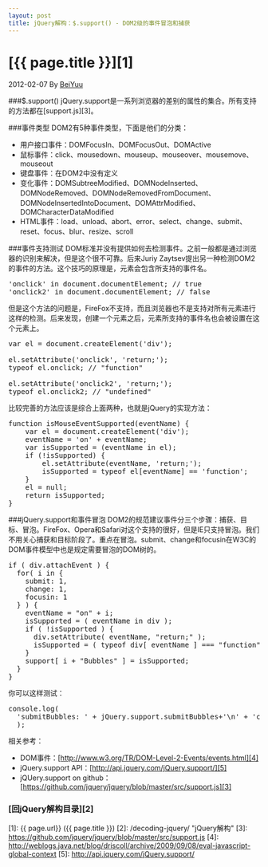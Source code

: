 ```yaml
---
layout: post
title: jQuery解构：$.support() - DOM2级的事件冒泡和捕获
---
```

# [{{ page.title }}][1]
2012-02-07 By [BeiYuu][]

###$.support()
jQuery.support是一系列浏览器的差别的属性的集合。所有支持的方法都在[support.js][3]。

###事件类型
DOM2有5种事件类型，下面是他们的分类：
* 用户接口事件：DOMFocusIn、DOMFocusOut、DOMActive
* 鼠标事件：click、mousedown、mouseup、mouseover、mousemove、mouseout
* 键盘事件：在DOM2中没有定义
* 变化事件：DOMSubtreeModified、DOMNodeInserted、DOMNodeRemoved、DOMNodeRemovedFromDocument、DOMNodeInsertedIntoDocument、DOMAttrModified、DOMCharacterDataModified
* HTML事件：load、unload、abort、error、select、change、submit、reset、focus、blur、resize、scroll

###事件支持测试
DOM标准并没有提供如何去检测事件。之前一般都是通过浏览器的识别来解决，但是这个很不可靠。后来Juriy Zaytsev提出另一种检测DOM2的事件的方法。这个技巧的原理是，元素会包含所支持的事件名。

<pre class="prettyprint">
'onclick' in document.documentElement; // true
'onclick2' in document.documentElement; // false
</pre>

但是这个方法的问题是，FireFox不支持，而且浏览器也不是支持对所有元素进行这样的检测。后来发现，创建一个元素之后，元素所支持的事件名也会被设置在这个元素上。

<pre class="prettyprint">
var el = document.createElement('div');
 
el.setAttribute('onclick', 'return;');
typeof el.onclick; // "function"
 
el.setAttribute('onclick2', 'return;');
typeof el.onclick2; // "undefined"
</pre>

比较完善的方法应该是综合上面两种，也就是jQuery的实现方法：

<pre class="prettyprint">
function isMouseEventSupported(eventName) {
    var el = document.createElement('div');
    eventName = 'on' + eventName;
    var isSupported = (eventName in el);
    if (!isSupported) {
        el.setAttribute(eventName, 'return;');
        isSupported = typeof el[eventName] == 'function';
    }
    el = null;
    return isSupported;
}
</pre>

###jQuery.support和事件冒泡
DOM2的规范建议事件分三个步骤：捕获、目标、冒泡。FireFox、Opera和Safari对这个支持的很好，但是IE只支持冒泡。我们不用关心捕获和目标阶段了。重点在冒泡。submit、change和focusin在W3C的DOM事件模型中也是规定需要冒泡的DOM树的。

<pre class="prettyprint">
if ( div.attachEvent ) {
  for( i in {
    submit: 1,
    change: 1,
    focusin: 1
  } ) {
    eventName = "on" + i;
    isSupported = ( eventName in div );
    if ( !isSupported ) {
      div.setAttribute( eventName, "return;" );
      isSupported = ( typeof div[ eventName ] === "function" );
    }
    support[ i + "Bubbles" ] = isSupported;
  }
}
</pre>

你可以这样测试：

<pre class="prettyprint">
console.log(
  'submitBubbles: ' + jQuery.support.submitBubbles+'\n' + 'changeBubbles: ' + jQuery.support.changeBubbles+'\n' + 'focusinBubbles: ' + jQuery.support.focusinBubbles+''
  );
</pre>

相关参考：

* DOM事件：[http://www.w3.org/TR/DOM-Level-2-Events/events.html][4]
* jQuery.support API：[http://api.jquery.com/jQuery.support/][5]
* jQUery.support on github：[https://github.com/jquery/jquery/blob/master/src/support.js][3]

### [回jQuery解构目录][2]
[BeiYuu]:    http://beiyuu.com  "BeiYuu"
[jQuery]:   http://jquery.com/ "jQuery"
[1]:    {{ page.url}}  ({{ page.title }})
[2]:    /decoding-jquery/ "jQuery解构"
[3]:    https://github.com/jquery/jquery/blob/master/src/support.js
[4]:    http://weblogs.java.net/blog/driscoll/archive/2009/09/08/eval-javascript-global-context
[5]:    http://api.jquery.com/jQuery.support/

